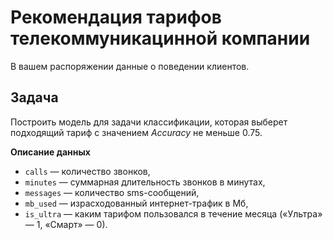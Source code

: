# Рекомендация тарифов телекоммуникацинной компании
В вашем распоряжении данные о поведении клиентов. 

## Задача
Построить модель для задачи классификации, которая выберет подходящий тариф с значением *Accuracy* не меньше 0.75. 

**Описание данных**
- `сalls` — количество звонков,
- `minutes` — суммарная длительность звонков в минутах,
- `messages` — количество sms-сообщений,
- `mb_used` — израсходованный интернет-трафик в Мб,
- `is_ultra` — каким тарифом пользовался в течение месяца («Ультра» — 1, «Смарт» — 0).
